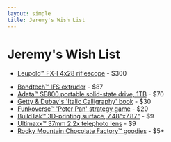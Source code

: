 ```yaml
---
layout: simple
title: Jeremy's Wish List
---
```


# Jeremy's Wish List

- [Leupold™ FX-I 4x28 riflescope](https://amazon.com/dp/B0009JG78Q) - $300
<!--- [Burris™ 2x20 pistol scope, nickel](https://amazon.com/dp/B000X7CNMI) - $230-->
<!--- [Sig Sauer™ Romeo 1x20 reflex sight](https://amazon.com/dp/B07T9GK7SR) - $130-->
- [Bondtech™ IFS extruder](https://amazon.com/dp/B099NYH3YV) - $87
- [Adata™ SE800 portable solid-state drive, 1TB](https://amazon.com/dp/B07V1X8G4L) - $70
- [Getty & Dubay's 'Italic Calligraphy' book](https://amazon.com/dp/0982776268) - $30
- [Funkoverse™ 'Peter Pan' strategy game](https://amazon.com/dp/B09QV1SQHR) - $20
- [BuildTak™ 3D-printing surface, 7.48"x7.87"](https://www.buildtak.com/collections/surfaces/products/buildtak-original-3d-printing-surface-black) - $9
- [Ultimaxx™ 37mm 2.2x telephoto lens](https://walmart.com/ip/406142971) - $9
- [Rocky Mountain Chocolate Factory™ goodies](https://rmcf.cardfoundry.com/giftcards/card_details) - $5+
